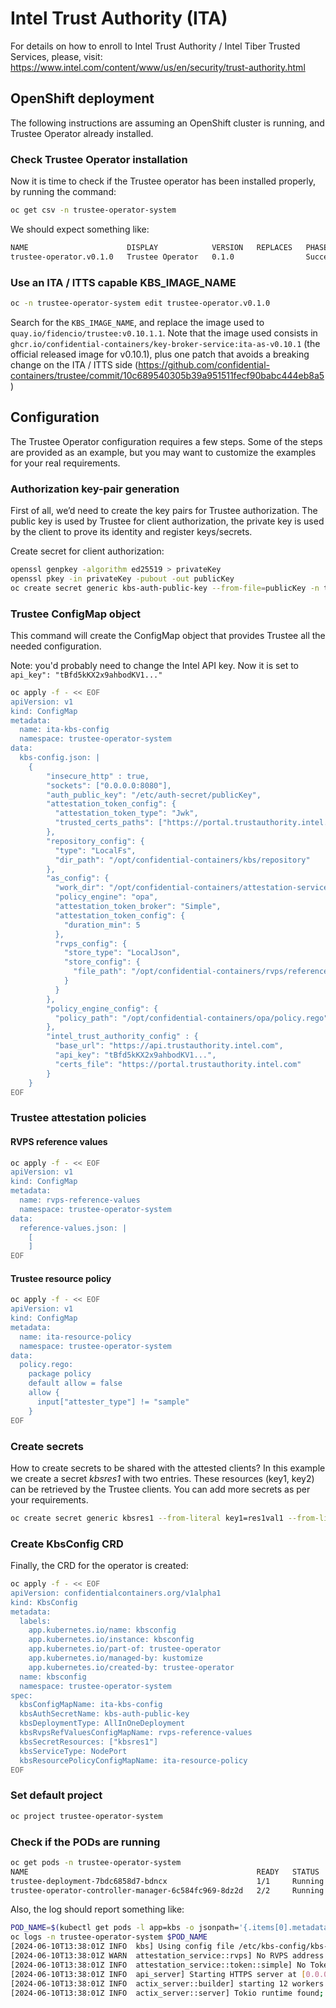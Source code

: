 # Intel Trust Authority (ITA)

For details on how to enroll to Intel Trust Authority / Intel Tiber Trusted Services, please, visit:
https://www.intel.com/content/www/us/en/security/trust-authority.html

## OpenShift deployment

The following instructions are assuming an OpenShift cluster is running, and Trustee Operator already installed.

### Check Trustee Operator installation

Now it is time to check if the Trustee operator has been installed properly, by running the command:

```bash
oc get csv -n trustee-operator-system
```

We should expect something like:

```bash
NAME                      DISPLAY            VERSION   REPLACES   PHASE
trustee-operator.v0.1.0   Trustee Operator   0.1.0                Succeeded
```

### Use an ITA / ITTS capable KBS_IMAGE_NAME

```bash
oc -n trustee-operator-system edit trustee-operator.v0.1.0 
```

Search for the `KBS_IMAGE_NAME`, and replace the image used to `quay.io/fidencio/trustee:v0.10.1.1`.
Note that the image used consists in `ghcr.io/confidential-containers/key-broker-service:ita-as-v0.10.1` (the official released image for v0.10.1), plus one patch that avoids a breaking change on the ITA / ITTS side (https://github.com/confidential-containers/trustee/commit/10c689540305b39a951511fecf90babc444eb8a5)

## Configuration

The Trustee Operator configuration requires a few steps. Some of the steps are provided as an example, but you may want to customize the examples for your real requirements.

### Authorization key-pair generation

First of all, we’d need to create the key pairs for Trustee authorization. The public key is used by Trustee for client authorization, the private key is used by the client to prove its identity and register keys/secrets.

Create secret for client authorization:

```bash
openssl genpkey -algorithm ed25519 > privateKey
openssl pkey -in privateKey -pubout -out publicKey
oc create secret generic kbs-auth-public-key --from-file=publicKey -n trustee-operator-system
```

### Trustee ConfigMap object

This command will create the ConfigMap object that provides Trustee all the needed configuration.

Note: you'd probably need to change the Intel API key. Now it is set to `api_key": "tBfd5kKX2x9ahbodKV1..."`

```bash
oc apply -f - << EOF
apiVersion: v1
kind: ConfigMap
metadata:
  name: ita-kbs-config
  namespace: trustee-operator-system
data:
  kbs-config.json: |
    {
        "insecure_http" : true,
        "sockets": ["0.0.0.0:8080"],
        "auth_public_key": "/etc/auth-secret/publicKey",
        "attestation_token_config": {
          "attestation_token_type": "Jwk",
          "trusted_certs_paths": ["https://portal.trustauthority.intel.com"]
        },
        "repository_config": {
          "type": "LocalFs",
          "dir_path": "/opt/confidential-containers/kbs/repository"
        },
        "as_config": {
          "work_dir": "/opt/confidential-containers/attestation-service",
          "policy_engine": "opa",
          "attestation_token_broker": "Simple",
          "attestation_token_config": {
            "duration_min": 5
          },
          "rvps_config": {
            "store_type": "LocalJson",
            "store_config": {
              "file_path": "/opt/confidential-containers/rvps/reference-values/reference-values.json"
            }
          }
        },
        "policy_engine_config": {
          "policy_path": "/opt/confidential-containers/opa/policy.rego"
        },
        "intel_trust_authority_config" : {
          "base_url": "https://api.trustauthority.intel.com",
          "api_key": "tBfd5kKX2x9ahbodKV1...",
          "certs_file": "https://portal.trustauthority.intel.com"
        }
    }
EOF
```

### Trustee attestation policies

#### RVPS reference values

```bash
oc apply -f - << EOF
apiVersion: v1
kind: ConfigMap
metadata:
  name: rvps-reference-values
  namespace: trustee-operator-system
data:
  reference-values.json: |
    [
    ]
EOF
```

#### Trustee resource policy

```bash
oc apply -f - << EOF
apiVersion: v1
kind: ConfigMap
metadata:
  name: ita-resource-policy
  namespace: trustee-operator-system
data:
  policy.rego:
    package policy
    default allow = false
    allow {
      input["attester_type"] != "sample"
    }
EOF
```

### Create secrets

How to create secrets to be shared with the attested clients?
In this example we create a secret *kbsres1* with two entries. These resources (key1, key2) can be retrieved by the Trustee clients.
You can add more secrets as per your requirements.

```bash
oc create secret generic kbsres1 --from-literal key1=res1val1 --from-literal key2=res1val2 -n trustee-operator-system
```

### Create KbsConfig CRD

Finally, the CRD for the operator is created:

```bash
oc apply -f - << EOF
apiVersion: confidentialcontainers.org/v1alpha1
kind: KbsConfig
metadata:
  labels:
    app.kubernetes.io/name: kbsconfig
    app.kubernetes.io/instance: kbsconfig
    app.kubernetes.io/part-of: trustee-operator
    app.kubernetes.io/managed-by: kustomize
    app.kubernetes.io/created-by: trustee-operator
  name: kbsconfig
  namespace: trustee-operator-system
spec:
  kbsConfigMapName: ita-kbs-config
  kbsAuthSecretName: kbs-auth-public-key
  kbsDeploymentType: AllInOneDeployment
  kbsRvpsRefValuesConfigMapName: rvps-reference-values
  kbsSecretResources: ["kbsres1"]
  kbsServiceType: NodePort
  kbsResourcePolicyConfigMapName: ita-resource-policy
EOF
```

### Set default project

```bash
oc project trustee-operator-system
```

### Check if the PODs are running

```bash
oc get pods -n trustee-operator-system
NAME                                                   READY   STATUS    RESTARTS   AGE
trustee-deployment-7bdc6858d7-bdncx                    1/1     Running   0          69s
trustee-operator-controller-manager-6c584fc969-8dz2d   2/2     Running   0          4h7m
```

Also, the log should report something like:

```bash
POD_NAME=$(kubectl get pods -l app=kbs -o jsonpath='{.items[0].metadata.name}' -n trustee-operator-system)
oc logs -n trustee-operator-system $POD_NAME
[2024-06-10T13:38:01Z INFO  kbs] Using config file /etc/kbs-config/kbs-config.json
[2024-06-10T13:38:01Z WARN  attestation_service::rvps] No RVPS address provided and will launch a built-in rvps
[2024-06-10T13:38:01Z INFO  attestation_service::token::simple] No Token Signer key in config file, create an ephemeral key and without CA pubkey cert
[2024-06-10T13:38:01Z INFO  api_server] Starting HTTPS server at [0.0.0.0:8080]
[2024-06-10T13:38:01Z INFO  actix_server::builder] starting 12 workers
[2024-06-10T13:38:01Z INFO  actix_server::server] Tokio runtime found; starting in existing Tokio runtime
```
